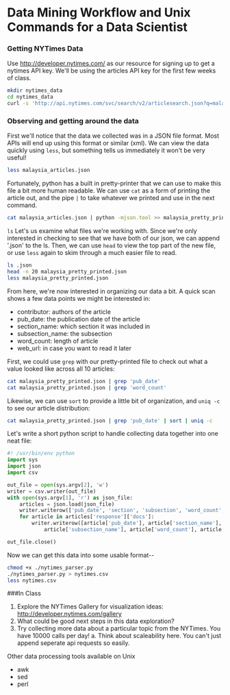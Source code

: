 # Data Mining Workflow and Unix Commands for a Data Scientist

### Getting NYTimes Data

Use <a href="http://developer.nytimes.com/">http://developer.nytimes.com/</a> as our resource for signing up to get a nytimes API key. We'll be using the articles API key for the first few weeks of class.

```sh
mkdir nytimes_data
cd nytimes_data
curl -s 'http://api.nytimes.com/svc/search/v2/articlesearch.json?q=malaysia&page=0&api-key=$KEYVALUE' > malaysia_articles.json
```

### Observing and getting around the data
First we'll notice that the data we collected was in a JSON file format. Most APIs will end up using this format or similar
(xml). We can view the data quickly using `less`, but something tells us immediately it won't be very useful!
```sh
less malaysia_articles.json
```

Fortunately, python has a built in pretty-printer that we can use to make this file a bit more human readable. We can use `cat` as a form of printing the article out, and the pipe `|` to take whatever we printed and use in the next command.

```sh
cat malaysia_articles.json | python -mjson.tool >> malaysia_pretty_printed.json
```

`ls` Let's us examine what files we're working with. Since we're only interested in checking to see that we have both of our json, we can append '.json' to the ls. Then, we can use `head` to view the top part of the new file, or use `less` again to skim through a much easier file to read.

```sh
ls .json
head -n 20 malaysia_pretty_printed.json
less malaysia_pretty_printed.json
```

From here, we're now interested in organizing our data a bit. A quick scan shows a few data points we might be interested in:

* contributor: authors of the article
* pub_date: the publication date of the article
* section_name: which section it was included in
* subsection_name: the subsection
* word_count: length of article
* web_url: in case you want to read it later

First, we could use `grep` with our pretty-printed file to check out what a value looked like across all 10 articles:

```sh
cat malaysia_pretty_printed.json | grep 'pub_date'
cat malaysia_pretty_printed.json | grep 'word_count'
```

Likewise, we can use `sort` to provide a little bit of organization, and `uniq -c` to see our article distribution:

```sh
cat malaysia_pretty_printed.json | grep 'pub_date' | sort | uniq -c
```

Let's write a short python script to handle collecting data together into one neat file:

```python
#! /usr/bin/env python
import sys
import json
import csv

out_file = open(sys.argv[2], 'w')
writer = csv.writer(out_file)
with open(sys.argv[1], 'r') as json_file:
	articles = json.load(json_file)
	writer.writerow(['pub_date', 'section', 'subsection', 'word_count', 'url'])	
	for article in articles['response']['docs']:
		writer.writerow([article['pub_date'], article['section_name'], 
			article['subsection_name'], article['word_count'], article['web_url']])

out_file.close()
```

Now we can get this data into some usable format--

```sh
chmod +x ./nytimes_parser.py
./nytimes_parser.py > nytimes.csv
less nytimes.csv
```

###In Class

1. Explore the NYTimes Gallery for visualization ideas: http://developer.nytimes.com/gallery
2. What could be good next steps in this data exploration?
3. Try collecting more data about a particular topic from the NYTimes. You have 10000 calls per day!
    a. Think about scaleability here. You can't just append seperate api requests so easily.

Other data processing tools available on Unix
- awk
- sed
- perl
